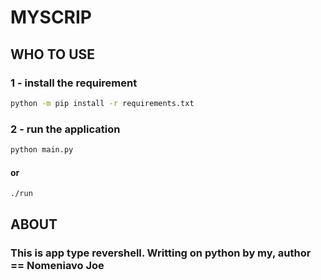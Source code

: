 # MYSCRIP

## WHO TO USE

### 1 - install the requirement
```bash
python -m pip install -r requirements.txt
```
### 2 - run the application
```bash
python main.py
```
#### or
```bash
./run
```

##  ABOUT
### This is app type revershell. Writting on python by my, __author__ == Nomeniavo Joe